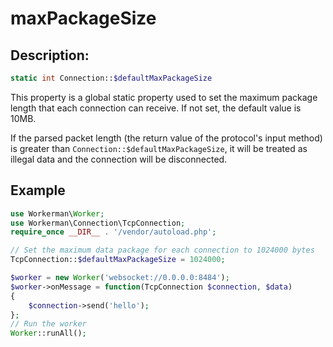 # maxPackageSize

## Description:
```php
static int Connection::$defaultMaxPackageSize
```

This property is a global static property used to set the maximum package length that each connection can receive. If not set, the default value is 10MB.

If the parsed packet length (the return value of the protocol's input method) is greater than ```Connection::$defaultMaxPackageSize```, it will be treated as illegal data and the connection will be disconnected.


## Example


```php
use Workerman\Worker;
use Workerman\Connection\TcpConnection;
require_once __DIR__ . '/vendor/autoload.php';

// Set the maximum data package for each connection to 1024000 bytes
TcpConnection::$defaultMaxPackageSize = 1024000;

$worker = new Worker('websocket://0.0.0.0:8484');
$worker->onMessage = function(TcpConnection $connection, $data)
{
    $connection->send('hello');
};
// Run the worker
Worker::runAll();
```
